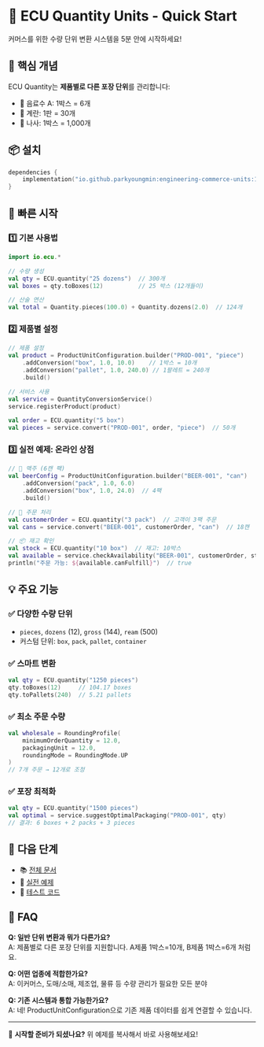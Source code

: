 # 🚀 ECU Quantity Units - Quick Start

커머스를 위한 수량 단위 변환 시스템을 5분 안에 시작하세요!

## 🎯 핵심 개념

ECU Quantity는 **제품별로 다른 포장 단위**를 관리합니다:
- 🥤 음료수 A: 1박스 = 6개
- 🥚 계란: 1판 = 30개  
- 🔩 나사: 1박스 = 1,000개

## 📦 설치

```kotlin
dependencies {
    implementation("io.github.parkyoungmin:engineering-commerce-units:1.0.0")
}
```

## 🏃 빠른 시작

### 1️⃣ 기본 사용법
```kotlin
import io.ecu.*

// 수량 생성
val qty = ECU.quantity("25 dozens")  // 300개
val boxes = qty.toBoxes(12)          // 25 박스 (12개들이)

// 산술 연산
val total = Quantity.pieces(100.0) + Quantity.dozens(2.0)  // 124개
```

### 2️⃣ 제품별 설정
```kotlin
// 제품 설정
val product = ProductUnitConfiguration.builder("PROD-001", "piece")
    .addConversion("box", 1.0, 10.0)    // 1박스 = 10개
    .addConversion("pallet", 1.0, 240.0) // 1팔레트 = 240개
    .build()

// 서비스 사용
val service = QuantityConversionService()
service.registerProduct(product)

val order = ECU.quantity("5 box")
val pieces = service.convert("PROD-001", order, "piece")  // 50개
```

### 3️⃣ 실전 예제: 온라인 상점
```kotlin
// 🍺 맥주 (6캔 팩)
val beerConfig = ProductUnitConfiguration.builder("BEER-001", "can")
    .addConversion("pack", 1.0, 6.0)
    .addConversion("box", 1.0, 24.0)  // 4팩
    .build()

// 🛒 주문 처리
val customerOrder = ECU.quantity("3 pack")  // 고객이 3팩 주문
val cans = service.convert("BEER-001", customerOrder, "can")  // 18캔

// 📦 재고 확인
val stock = ECU.quantity("10 box")  // 재고: 10박스
val available = service.checkAvailability("BEER-001", customerOrder, stock)
println("주문 가능: ${available.canFulfill}")  // true
```

## 💡 주요 기능

### ✅ 다양한 수량 단위
- `pieces`, `dozens` (12), `gross` (144), `ream` (500)
- 커스텀 단위: `box`, `pack`, `pallet`, `container`

### ✅ 스마트 변환
```kotlin
val qty = ECU.quantity("1250 pieces")
qty.toBoxes(12)     // 104.17 boxes
qty.toPallets(240)  // 5.21 pallets
```

### ✅ 최소 주문 수량
```kotlin
val wholesale = RoundingProfile(
    minimumOrderQuantity = 12.0,
    packagingUnit = 12.0,
    roundingMode = RoundingMode.UP
)
// 7개 주문 → 12개로 조정
```

### ✅ 포장 최적화
```kotlin
val qty = ECU.quantity("1500 pieces")
val optimal = service.suggestOptimalPackaging("PROD-001", qty)
// 결과: 6 boxes + 2 packs + 3 pieces
```

## 📖 다음 단계

- 📚 [전체 문서](QUANTITY_UNITS.md)
- 💼 [실전 예제](../ecu-commerce/src/main/kotlin/io/ecu/examples/QuantityUsageGuide.kt)
- 🧪 [테스트 코드](src/test/kotlin/io/ecu/QuantityTest.kt)

## 🤔 FAQ

**Q: 일반 단위 변환과 뭐가 다른가요?**  
A: 제품별로 다른 포장 단위를 지원합니다. A제품 1박스=10개, B제품 1박스=6개 처럼요.

**Q: 어떤 업종에 적합한가요?**  
A: 이커머스, 도매/소매, 제조업, 물류 등 수량 관리가 필요한 모든 분야

**Q: 기존 시스템과 통합 가능한가요?**  
A: 네! ProductUnitConfiguration으로 기존 제품 데이터를 쉽게 연결할 수 있습니다.

---
🎉 **시작할 준비가 되셨나요?** 위 예제를 복사해서 바로 사용해보세요!
